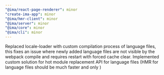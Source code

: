 ```yaml
---
"@ima/react-page-renderer": minor
"create-ima-app": minor
"@ima/hmr-client": minor
"@ima/server": minor
"@ima/core": minor
"@ima/cli": minor
---
```


Replaced locale-loader with custom compilation process of language files, this fixes an issue where newly added language files are not visible by the webpack compile and requires restart with forced cache clear.
Implemented custom solution for hot module replacement API for language files (HMR for language files should be much faster and only )
